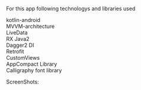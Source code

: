 
For this app following technologys and libraries used

kotlin-android<br>
MVVM-architecture<br>
LiveData<br>
RX Java2<br>
Dagger2 DI<br>
Retrofit<br>
CustomViews<br>
AppCompact Library<br>
Calligraphy font library<br>

ScreenShots:
